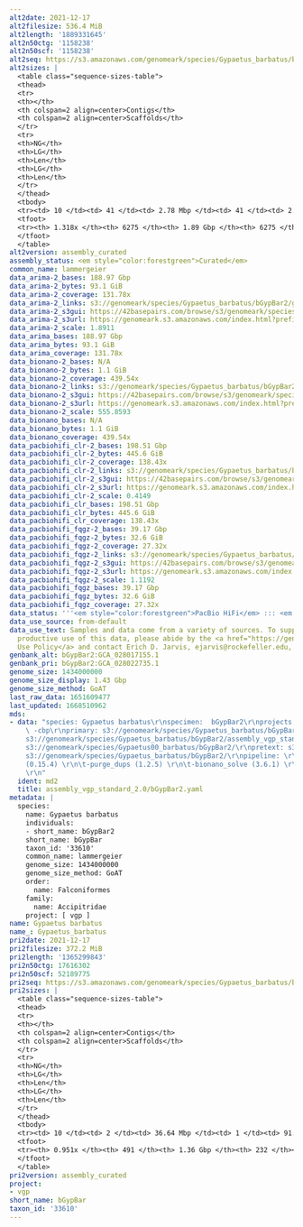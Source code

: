 ```yaml
---
alt2date: 2021-12-17
alt2filesize: 536.4 MiB
alt2length: '1889331645'
alt2n50ctg: '1158238'
alt2n50scf: '1158238'
alt2seq: https://s3.amazonaws.com/genomeark/species/Gypaetus_barbatus/bGypBar2/assembly_curated/bGypBar2.alt.cur.20211217.fasta.gz
alt2sizes: |
  <table class="sequence-sizes-table">
  <thead>
  <tr>
  <th></th>
  <th colspan=2 align=center>Contigs</th>
  <th colspan=2 align=center>Scaffolds</th>
  </tr>
  <tr>
  <th>NG</th>
  <th>LG</th>
  <th>Len</th>
  <th>LG</th>
  <th>Len</th>
  </tr>
  </thead>
  <tbody>
  <tr><td> 10 </td><td> 41 </td><td> 2.78 Mbp </td><td> 41 </td><td> 2.78 Mbp </td></tr><tr><td> 20 </td><td> 99 </td><td> 2.17 Mbp </td><td> 99 </td><td> 2.17 Mbp </td></tr><tr><td> 30 </td><td> 175 </td><td> 1.64 Mbp </td><td> 175 </td><td> 1.64 Mbp </td></tr><tr><td> 40 </td><td> 270 </td><td> 1.37 Mbp </td><td> 270 </td><td> 1.37 Mbp </td></tr><tr style="background-color:#cccccc;"><td> 50 </td><td> 384 </td><td> 1.16 Mbp </td><td> 384 </td><td> 1.16 Mbp </td></tr><tr><td> 60 </td><td> 521 </td><td> 0.97 Mbp </td><td> 521 </td><td> 0.97 Mbp </td></tr><tr><td> 70 </td><td> 685 </td><td> 0.80 Mbp </td><td> 685 </td><td> 0.80 Mbp </td></tr><tr><td> 80 </td><td> 881 </td><td> 0.67 Mbp </td><td> 881 </td><td> 0.67 Mbp </td></tr><tr><td> 90 </td><td> 1119 </td><td> 0.54 Mbp </td><td> 1119 </td><td> 0.54 Mbp </td></tr><tr><td> 100 </td><td> 1425 </td><td> 403.17 Kbp </td><td> 1425 </td><td> 403.17 Kbp </td></tr></tbody>
  <tfoot>
  <tr><th> 1.318x </th><th> 6275 </th><th> 1.89 Gbp </th><th> 6275 </th><th> 1.89 Gbp </th></tr>
  </tfoot>
  </table>
alt2version: assembly_curated
assembly_status: <em style="color:forestgreen">Curated</em>
common_name: lammergeier
data_arima-2_bases: 188.97 Gbp
data_arima-2_bytes: 93.1 GiB
data_arima-2_coverage: 131.78x
data_arima-2_links: s3://genomeark/species/Gypaetus_barbatus/bGypBar2/genomic_data/arima/<br>
data_arima-2_s3gui: https://42basepairs.com/browse/s3/genomeark/species/Gypaetus_barbatus/bGypBar2/genomic_data/arima/
data_arima-2_s3url: https://genomeark.s3.amazonaws.com/index.html?prefix=species/Gypaetus_barbatus/bGypBar2/genomic_data/arima/
data_arima-2_scale: 1.8911
data_arima_bases: 188.97 Gbp
data_arima_bytes: 93.1 GiB
data_arima_coverage: 131.78x
data_bionano-2_bases: N/A
data_bionano-2_bytes: 1.1 GiB
data_bionano-2_coverage: 439.54x
data_bionano-2_links: s3://genomeark/species/Gypaetus_barbatus/bGypBar2/genomic_data/bionano/<br>
data_bionano-2_s3gui: https://42basepairs.com/browse/s3/genomeark/species/Gypaetus_barbatus/bGypBar2/genomic_data/bionano/
data_bionano-2_s3url: https://genomeark.s3.amazonaws.com/index.html?prefix=species/Gypaetus_barbatus/bGypBar2/genomic_data/bionano/
data_bionano-2_scale: 555.8593
data_bionano_bases: N/A
data_bionano_bytes: 1.1 GiB
data_bionano_coverage: 439.54x
data_pacbiohifi_clr-2_bases: 198.51 Gbp
data_pacbiohifi_clr-2_bytes: 445.6 GiB
data_pacbiohifi_clr-2_coverage: 138.43x
data_pacbiohifi_clr-2_links: s3://genomeark/species/Gypaetus_barbatus/bGypBar2/genomic_data/pacbio_hifi/<br>
data_pacbiohifi_clr-2_s3gui: https://42basepairs.com/browse/s3/genomeark/species/Gypaetus_barbatus/bGypBar2/genomic_data/pacbio_hifi/
data_pacbiohifi_clr-2_s3url: https://genomeark.s3.amazonaws.com/index.html?prefix=species/Gypaetus_barbatus/bGypBar2/genomic_data/pacbio_hifi/
data_pacbiohifi_clr-2_scale: 0.4149
data_pacbiohifi_clr_bases: 198.51 Gbp
data_pacbiohifi_clr_bytes: 445.6 GiB
data_pacbiohifi_clr_coverage: 138.43x
data_pacbiohifi_fqgz-2_bases: 39.17 Gbp
data_pacbiohifi_fqgz-2_bytes: 32.6 GiB
data_pacbiohifi_fqgz-2_coverage: 27.32x
data_pacbiohifi_fqgz-2_links: s3://genomeark/species/Gypaetus_barbatus/bGypBar2/genomic_data/pacbio_hifi/<br>
data_pacbiohifi_fqgz-2_s3gui: https://42basepairs.com/browse/s3/genomeark/species/Gypaetus_barbatus/bGypBar2/genomic_data/pacbio_hifi/
data_pacbiohifi_fqgz-2_s3url: https://genomeark.s3.amazonaws.com/index.html?prefix=species/Gypaetus_barbatus/bGypBar2/genomic_data/pacbio_hifi/
data_pacbiohifi_fqgz-2_scale: 1.1192
data_pacbiohifi_fqgz_bases: 39.17 Gbp
data_pacbiohifi_fqgz_bytes: 32.6 GiB
data_pacbiohifi_fqgz_coverage: 27.32x
data_status: '''<em style="color:forestgreen">PacBio HiFi</em> ::: <em style="color:forestgreen">Arima</em>'''
data_use_source: from-default
data_use_text: Samples and data come from a variety of sources. To support fair and
  productive use of this data, please abide by the <a href="https://genome10k.soe.ucsc.edu/data-use-policies/">Data
  Use Policy</a> and contact Erich D. Jarvis, ejarvis@rockefeller.edu, with any questions.
genbank_alt: bGypBar2:GCA_028017155.1
genbank_pri: bGypBar2:GCA_028022735.1
genome_size: 1434000000
genome_size_display: 1.43 Gbp
genome_size_method: GoAT
last_raw_data: 1651609477
last_updated: 1668510962
mds:
- data: "species: Gypaetus barbatus\r\nspecimen:  bGypBar2\r\nprojects: \r\n  -vgp\r\n
    \ -cbp\r\nprimary: s3://genomeark/species/Gypaetus_barbatus/bGypBar2/assembly_vgp_standard_2.0/bGypBar2.pri.asm.20211119.fasta\r\nhaplotigs:
    s3://genomeark/species/Gypaetus_barbatus/bGypBar2/assembly_vgp_standard_2.0/bGypBar2.alt.asm.20211119.fasta\r\nhic_bam:
    s3://genomeark/species/Gypaetus00_barbatus/bGypBar2/\r\npretext: s3://genomeark/species/Gypaetus_barbatus/bGypBar2/\r\nkmer_spectra_img:
    s3://genomeark/species/Gypaetus_barbatus/bGypBar2/\r\npipeline: \r\n\t-hifiasm
    (0.15.4) \r\n\t-purge_dups (1.2.5) \r\n\t-bionano_solve (3.6.1) \r\n\t-salsa (2.3)
    \r\n"
  ident: md2
  title: assembly_vgp_standard_2.0/bGypBar2.yaml
metadata: |
  species:
    name: Gypaetus barbatus
    individuals:
    - short_name: bGypBar2
    short_name: bGypBar
    taxon_id: '33610'
    common_name: lammergeier
    genome_size: 1434000000
    genome_size_method: GoAT
    order:
      name: Falconiformes
    family:
      name: Accipitridae
    project: [ vgp ]
name: Gypaetus barbatus
name_: Gypaetus_barbatus
pri2date: 2021-12-17
pri2filesize: 372.2 MiB
pri2length: '1365299843'
pri2n50ctg: 17616302
pri2n50scf: 52189775
pri2seq: https://s3.amazonaws.com/genomeark/species/Gypaetus_barbatus/bGypBar2/assembly_curated/bGypBar2.pri.cur.20211217.fasta.gz
pri2sizes: |
  <table class="sequence-sizes-table">
  <thead>
  <tr>
  <th></th>
  <th colspan=2 align=center>Contigs</th>
  <th colspan=2 align=center>Scaffolds</th>
  </tr>
  <tr>
  <th>NG</th>
  <th>LG</th>
  <th>Len</th>
  <th>LG</th>
  <th>Len</th>
  </tr>
  </thead>
  <tbody>
  <tr><td> 10 </td><td> 2 </td><td> 36.64 Mbp </td><td> 1 </td><td> 91.45 Mbp </td></tr><tr><td> 20 </td><td> 7 </td><td> 31.50 Mbp </td><td> 3 </td><td> 80.04 Mbp </td></tr><tr><td> 30 </td><td> 11 </td><td> 28.51 Mbp </td><td> 5 </td><td> 67.95 Mbp </td></tr><tr><td> 40 </td><td> 17 </td><td> 20.24 Mbp </td><td> 7 </td><td> 59.84 Mbp </td></tr><tr style="background-color:#cccccc;"><td> 50 </td><td> 25 </td><td style="background-color:#88ff88;"> 17.62 Mbp </td><td> 9 </td><td style="background-color:#88ff88;"> 52.19 Mbp </td></tr><tr><td> 60 </td><td> 35 </td><td> 12.49 Mbp </td><td> 12 </td><td> 49.14 Mbp </td></tr><tr><td> 70 </td><td> 48 </td><td> 9.08 Mbp </td><td> 15 </td><td> 44.86 Mbp </td></tr><tr><td> 80 </td><td> 69 </td><td> 5.06 Mbp </td><td> 19 </td><td> 33.76 Mbp </td></tr><tr><td> 90 </td><td> 132 </td><td> 1.02 Mbp </td><td> 24 </td><td> 22.57 Mbp </td></tr><tr><td> 100 </td><td> 0 </td><td>  </td><td> 0 </td><td>  </td></tr></tbody>
  <tfoot>
  <tr><th> 0.951x </th><th> 491 </th><th> 1.36 Gbp </th><th> 232 </th><th> 1.37 Gbp </th></tr>
  </tfoot>
  </table>
pri2version: assembly_curated
project:
- vgp
short_name: bGypBar
taxon_id: '33610'
---
```

